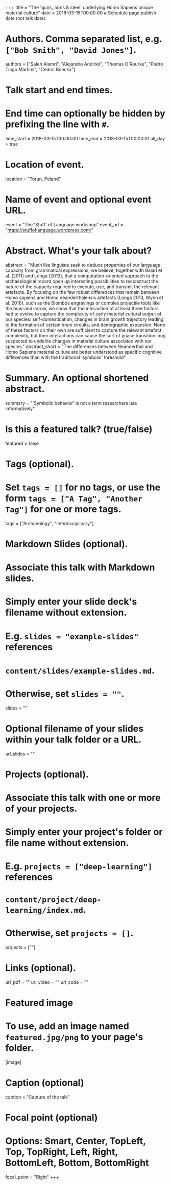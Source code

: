 +++
title = "The 'guns, arms & steel' underlying Homo Sapiens unique material culture"
date = 2018-03-15T00:00:00  # Schedule page publish date (not talk date).

# Authors. Comma separated list, e.g. `["Bob Smith", "David Jones"]`.
authors = ["Saleh Alamri", "Alejandro Andirkó", "Thomas O’Rourke", "Pedro Tiago Martins", "Cedric Boeckx"]

# Talk start and end times.
#   End time can optionally be hidden by prefixing the line with `#`.
time_start = 2018-03-15T00:00:00
time_end = 2018-03-15T00:00:01
all_day = true

# Location of event.
location = "Torun, Poland"

# Name of event and optional event URL.
event = "The 'Stuff' of Language workshop"
event_url = "https://stuffoflanguage.wordpress.com/"

# Abstract. What's your talk about?
abstract = "Much like linguists seek to deduce properties of our language capacity from grammatical expressions, we believe, together with Balari et al. (2011) and Longa (2013), that a computation-oriented approach to the archaeological record open up interesting possibilities to reconstruct the nature of the capacity required to execute, use, and transmit the relevant artefacts. By focusing on the few robust differences that remain between Homo sapiens and Homo neanderthalensis artefacts (Longa 2013, Wynn et al. 2016), such as the Blombos engravings or complex projectile tools like the bow-and-arrow, we show that the interaction of at least three factors had to evolve to capture the complexity of early material cultural output of our species: self-domestication, changes in brain growth trajectory leading to the formation of certain brain circuits, and demographic expansion. None of these factors on their own are sufficient to capture the relevant artefact complexity, but their interactions can cause the sort of phase transition long suspected to underlie changes in material culture associated with our species."
abstract_short = "The differences between Neanderthal and Homo Sapiens material culture are better understood as specific cognitive differences than with the traditional 'symbolic' threshold"

# Summary. An optional shortened abstract.
summary = "'Symbolic behavior' is not a term researchers use informatively"

# Is this a featured talk? (true/false)
featured = false

# Tags (optional).
#   Set `tags = []` for no tags, or use the form `tags = ["A Tag", "Another Tag"]` for one or more tags.
tags = ["Archaeology", "Interdisciplinary"]

# Markdown Slides (optional).
#   Associate this talk with Markdown slides.
#   Simply enter your slide deck's filename without extension.
#   E.g. `slides = "example-slides"` references 
#   `content/slides/example-slides.md`.
#   Otherwise, set `slides = ""`.
slides = ""

# Optional filename of your slides within your talk folder or a URL.
url_slides = ""

# Projects (optional).
#   Associate this talk with one or more of your projects.
#   Simply enter your project's folder or file name without extension.
#   E.g. `projects = ["deep-learning"]` references 
#   `content/project/deep-learning/index.md`.
#   Otherwise, set `projects = []`.
projects = [""]

# Links (optional).
url_pdf = ""
url_video = ""
url_code = ""

# Featured image
# To use, add an image named `featured.jpg/png` to your page's folder. 
[image]
  # Caption (optional)
  caption = "Capture of the talk"

  # Focal point (optional)
  # Options: Smart, Center, TopLeft, Top, TopRight, Left, Right, BottomLeft, Bottom, BottomRight
  focal_point = "Right"
+++


